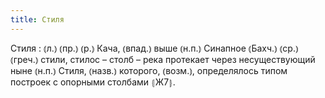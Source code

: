```yaml
---
title: Стиля
---
```


Стиля
: ⦅л.⦆ ⦅пр.⦆ ⦅р.⦆ Кача, ⦅впад.⦆ выше ⦅н.п.⦆ Синапное ⦅Бахч.⦆ ⦅ср.⦆ ⦅греч.⦆ стили, стилос – столб – река протекает через несуществующий ныне ⦅н.п.⦆ Стиля, ⦅назв.⦆ которого, ⦅возм.⦆, определялось типом построек с опорными столбами ⦃Ж7⦄.
